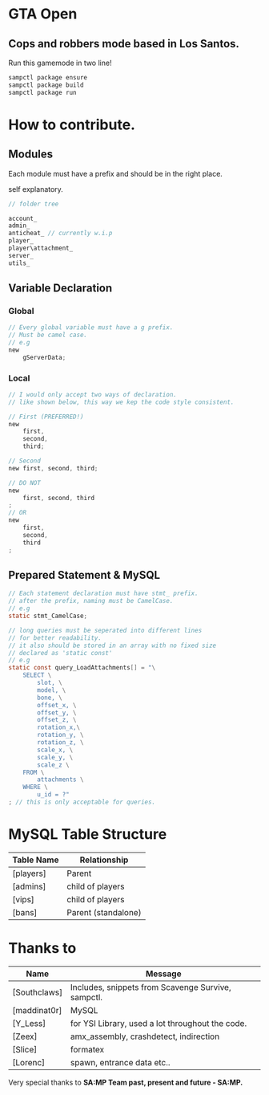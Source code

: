 # GTA Open
## Cops and robbers mode based in Los Santos.


Run this gamemode in two line!
```bash
sampctl package ensure
sampctl package build
sampctl package run
```

# How to contribute.

## Modules
Each module must have a prefix and should be in the right place.

self explanatory.
```c
// folder tree

account_
admin_
anticheat_ // currently w.i.p
player_
player\attachment_ 
server_
utils_
```

## Variable Declaration
### Global
```c
// Every global variable must have a g prefix.
// Must be camel case.
// e.g
new 
    gServerData;
```

### Local
```c
// I would only accept two ways of declaration.
// like shown below, this way we kep the code style consistent.

// First (PREFERRED!)
new 
    first,
    second,
    third;

// Second
new first, second, third;

// DO NOT 
new 
    first, second, third
;
// OR
new 
    first, 
    second, 
    third
;
```

## Prepared Statement & MySQL
```c
// Each statement declaration must have stmt_ prefix.
// after the prefix, naming must be CamelCase.
// e.g
static stmt_CamelCase;

// long queries must be seperated into different lines 
// for better readability.
// it also should be stored in an array with no fixed size 
// declared as 'static const'
// e.g
static const query_LoadAttachments[] = "\
    SELECT \
        slot, \
        model, \
        bone, \
        offset_x, \
        offset_y, \
        offset_z, \
        rotation_x,\
        rotation_y, \
        rotation_z, \
        scale_x, \
        scale_y, \
        scale_z \
    FROM \
        attachments \
    WHERE \
        u_id = ?"
; // this is only acceptable for queries.
```

# MySQL Table Structure 
Table Name | Relationship
--- | --- |
[players] | Parent
[admins] | child of players
[vips] | child of players
[bans] | Parent (standalone)

# Thanks to
Name | Message
--- | --- |
[Southclaws] | Includes, snippets from Scavenge Survive, sampctl.
[maddinat0r] | MySQL
[Y_Less]     | for YSI Library, used a lot throughout the code.
[Zeex]       | amx_assembly, crashdetect, indirection
[Slice]      | formatex
[Lorenc]     | spawn, entrance data etc..
 
Very special thanks to
**SA:MP Team past, present and future - SA:MP.**

